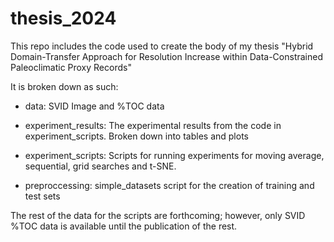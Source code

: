 # thesis_2024

This repo includes the code used to create the body of my thesis "Hybrid Domain-Transfer Approach for Resolution Increase within Data-Constrained Paleoclimatic Proxy Records"

It is broken down as such:

  - data: SVID Image and %TOC data

  - experiment_results: The experimental results from the code in experiment_scripts. Broken down into tables and plots

  - experiment_scripts: Scripts for running experiments for moving average, sequential, grid searches and t-SNE.

  - preproccessing: simple_datasets script for the creation of training and test sets


The rest of the data for the scripts are forthcoming; however, only SVID %TOC data is available until the publication of the rest.
